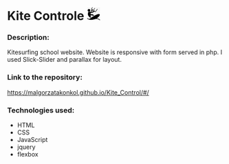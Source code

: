 # Kite Controle   <img alt="Logo" src="kite.jpg" width="30">

### Description:
Kitesurfing school website.
Website is responsive with form served in php.
I used Slick-Slider and parallax for layout.

### Link to the repository:
https://malgorzatakonkol.github.io/Kite_Control/#/

### Technologies used:
* HTML
* CSS
* JavaScript
* jquery
* flexbox